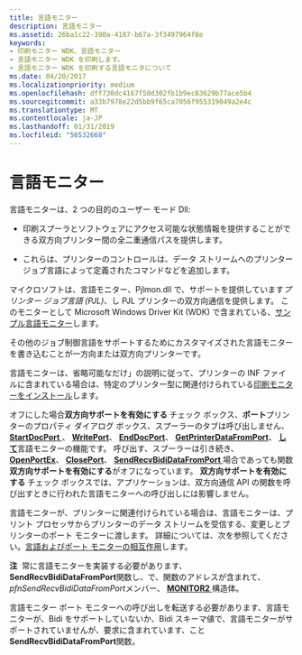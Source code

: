 ```yaml
---
title: 言語モニター
description: 言語モニター
ms.assetid: 26ba1c22-390a-4187-b67a-3f3497964f8e
keywords:
- 印刷モニター WDK、言語モニター
- 言語モニター WDK を印刷します。
- 言語モニター WDK を印刷する言語モニタについて
ms.date: 04/20/2017
ms.localizationpriority: medium
ms.openlocfilehash: dff730dc4167f50d302fb1b9ec83629b77ace5b4
ms.sourcegitcommit: a33b7978e22d5bb9f65ca7056f955319049a2e4c
ms.translationtype: MT
ms.contentlocale: ja-JP
ms.lasthandoff: 01/31/2019
ms.locfileid: "56532668"
---
```

# <a name="language-monitors"></a>言語モニター





言語モニターは、2 つの目的のユーザー モード Dll:

-   印刷スプーラとソフトウェアにアクセス可能な状態情報を提供することができる双方向プリンター間の全二重通信パスを提供します。

-   これらは、プリンターのコントロールは、データ ストリームへのプリンター ジョブ言語によって定義されたコマンドなどを追加します。

マイクロソフトは、言語モニター、Pjlmon.dll で、サポートを提供しています*プリンター ジョブ言語 (PJL)*、し PJL プリンターの双方向通信を提供します。 このモニターとして Microsoft Windows Driver Kit (WDK) で含まれている、[サンプル言語モニター](sample-language-monitor.md)します。

その他のジョブ制御言語をサポートするためにカスタマイズされた言語モニターを書き込むことが一方向または双方向プリンターです。

言語モニターは、省略可能なだけ」の説明に従って、プリンターの INF ファイルに含まれている場合は、特定のプリンター型に関連付けられている[印刷モニターをインストール](installing-a-print-monitor.md)します。

オフにした場合**双方向サポートを有効にする** チェック ボックス、**ポート**プリンターのプロパティ ダイアログ ボックス、スプーラーのタブは呼び出しません、 [ **StartDocPort** ](https://msdn.microsoft.com/library/windows/hardware/ff562710)、 [ **WritePort**](https://msdn.microsoft.com/library/windows/hardware/ff563792)、 [ **EndDocPort**](https://msdn.microsoft.com/library/windows/hardware/ff548742)、 [ **GetPrinterDataFromPort**](https://msdn.microsoft.com/library/windows/hardware/ff550506)、 [**して**](https://msdn.microsoft.com/library/windows/hardware/ff561909)言語モニターの機能です。 呼び出す、スプーラーは引き続き、 [ **OpenPortEx**](https://msdn.microsoft.com/library/windows/hardware/ff559596)、 [ **ClosePort**](https://msdn.microsoft.com/library/windows/hardware/ff545975)、 [ **SendRecvBidiDataFromPort** ](https://msdn.microsoft.com/library/windows/hardware/ff562071)場合であっても関数**双方向サポートを有効にする**がオフになっています。 **双方向サポートを有効にする** チェック ボックスでは、アプリケーションは、双方向通信 API の関数を呼び出すときに行われた言語モニターへの呼び出しには影響しません。

言語モニターが、プリンターに関連付けられている場合は、言語モニターは、プリント プロセッサからプリンターのデータ ストリームを受信する、変更しとプリンターのポート モニターに渡します。 詳細については、次を参照してください。[言語およびポート モニターの相互作用](language-and-port-monitor-interaction.md)します。

**注**  常に言語モニターを実装する必要があります、 **SendRecvBidiDataFromPort**関数し、で、関数のアドレスが含まれて、 *pfnSendRecvBidiDataFromPort*メンバー、 [ **MONITOR2** ](https://msdn.microsoft.com/library/windows/hardware/ff557532)構造体。

言語モニター ポート モニターへの呼び出しを転送する必要があります、言語モニターが、Bidi をサポートしていないか、Bidi スキーマ値で、言語モニターがサポートされていませんが、要求に含まれています、こと**SendRecvBidiDataFromPort**関数。

 

 

 




